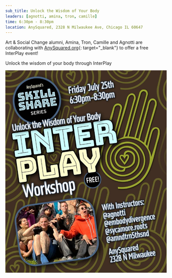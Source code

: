 ```yaml
---
sub_title: Unlock the Wisdom of Your Body
leaders: [agnotti, amina, tron, camille]
time: 6:30pm - 8:30pm
location: AnySquared, 2328 N Milwaukee Ave, Chicago IL 60647
---
```


Art & Social Change alumni, Amina, Tron, Camille and Agnotti are collaborating
with
[AnySquared.org](https://AnySquared.org/ "AnySquared.org"){: target="_blank"}
to offer a free InterPlay event!

<!--more-->

Unlock the wisdom of your body through InterPlay

![AnySquared](/assets/images/2025-07-25.jpg "AnySquared")
